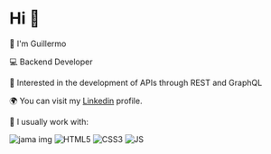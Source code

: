 # Hi :wave: 
:round_pushpin: I'm Guillermo 

:computer: Backend Developer 

:seedling: Interested in the development of APIs through REST and GraphQL

:earth_africa: You can visit my [Linkedin](https://www.linkedin.com/in/guillermo-pat%C3%B3n-garc%C3%ADa/) profile.

:wrench: I usually work with: 

![jama img](https://camo.githubusercontent.com/c1b0b505a0bc50465b83d782c1b8aae51b6e3832b670958f6c538be69dcb0bc0/68747470733a2f2f696d672e736869656c64732e696f2f62616467652f6a6176612d2539334938323334422e7376673f267374796c653d666f722d7468652d6261646765266c6f676f3d6a617661266c6f676f436f6c6f723d62726f776e)
![HTML5](https://camo.githubusercontent.com/1f8e7f12b53c7bf4a9ba15fea5020b97c2dd5a0413bde6aec12df5f0025fcc38/68747470733a2f2f696d672e736869656c64732e696f2f62616467652f68746d6c352d2532334533344632362e7376673f267374796c653d666f722d7468652d6261646765266c6f676f3d68746d6c35266c6f676f436f6c6f723d7768697465)
![CSS3](https://camo.githubusercontent.com/a0f96256aaddde15e6bc6bcd651d24ba4bb1967339fed819630d91c61aaa1634/68747470733a2f2f696d672e736869656c64732e696f2f62616467652f637373332d2532333135373242362e7376673f267374796c653d666f722d7468652d6261646765266c6f676f3d63737333266c6f676f436f6c6f723d7768697465)
![JS](https://camo.githubusercontent.com/6752a5abda6bc26d149a666e2ef2b0359855cc9526abfc0ad48c4771ec906979/68747470733a2f2f696d672e736869656c64732e696f2f62616467652f6a6176617363726970742d2532333332333333302e7376673f267374796c653d666f722d7468652d6261646765266c6f676f3d6a617661736372697074266c6f676f436f6c6f723d253233463744463145)
